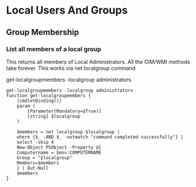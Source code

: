 # Local Users And Groups

## Group Membership

### List all members of a local group

This returns all members of Local Administrators. All the CIM/WMI methods take forever. This works via net localgroup command

get-localgroupmembers -localgroup administrators

```
get-localgroupmembers -localgroup administrators
function get-localgroupmembers {  
    [cmdletBinding()] 
    param (
        [Parameter(Mandatory=$True)] 
        [string] $localgroup
    )  
      
    $members = net localgroup $localgroup | 
    where {$_ -AND $_ -notmatch "command completed successfully"} | 
    select -skip 4
    New-Object PSObject -Property @{
    Computername = $env:COMPUTERNAME
    Group = "$localgroup"
    Members=$members
    } | Out-Null
    $members
}
```
